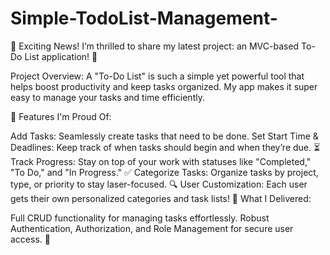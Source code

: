 # Simple-TodoList-Management-


🚀 Exciting News!
I’m thrilled to share my latest project: an MVC-based To-Do List application! 🎉

Project Overview:
A "To-Do List" is such a simple yet powerful tool that helps boost productivity and keep tasks organized. My app makes it super easy to manage your tasks and time efficiently.

🌟 Features I'm Proud Of:

Add Tasks: Seamlessly create tasks that need to be done.
Set Start Time & Deadlines: Keep track of when tasks should begin and when they’re due. ⏳
Track Progress: Stay on top of your work with statuses like "Completed," "To Do," and "In Progress." ✅
Categorize Tasks: Organize tasks by project, type, or priority to stay laser-focused. 🔍
User Customization: Each user gets their own personalized categories and task lists! 🙌
What I Delivered:

Full CRUD functionality for managing tasks effortlessly.
Robust Authentication, Authorization, and Role Management for secure user access. 🔐
